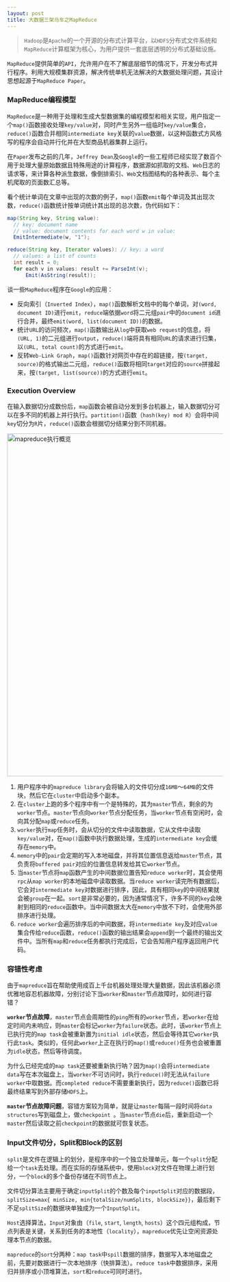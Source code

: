```yaml
---
layout: post
title: 大数据三架马车之MapReduce
---
```

> `Hadoop`是`Apache`的一个开源的分布式计算平台，以`HDFS`分布式文件系统和`MapReduce`计算框架为核心，为用户提供一套底层透明的分布式基础设施。

`MapReduce`提供简单的`API`，允许用户在不了解底层细节的情况下，开发分布式并行程序。利用大规模集群资源，解决传统单机无法解决的大数据处理问题，其设计思想起源于`MapReduce Paper`。

### MapReduce编程模型
`MapReduce`是一种用于处理和生成大型数据集的编程模型和相关实现，用户指定一个`map()`函数接收处理`key/value`对，同时产生另外一组临时`key/value`集合，`reduce()`函数合并相同`intermediate key`关联的`value`数据，以这种函数式方风格写的程序会自动并行化并在大型商品机器集群上运行。

在`Paper`发布之前的几年，`Jeffrey Dean`及`Google`的一些工程师已经实现了数百个用于处理大量原始数据且特殊用途的计算程序，数据源如抓取的文档、`Web`日志的请求等，来计算各种派生数据，像倒排索引、`Web`文档图结构的各种表示、每个主机爬取的页面数汇总等。

看个统计单词在文章中出现的次数的例子，`map()`函数`emit`每个单词及其出现次数，`reduce()`函数统计按单词统计其出现的总次数，伪代码如下：
```java
map(String key, String value):
  // key: document name
  // value: document contents for each word w in value:
  EmitIntermediate(w, "1");

reduce(String key, Iterator values): // key: a word
  // values: a list of counts
  int result = 0;
  for each v in values: result += ParseInt(v);
      Emit(AsString(result));
```
<!-- more -->
谈一些`MapReduce`程序在`Google`的应用：
* 反向索引（`Inverted Index`），`map()`函数解析文档中的每个单词，对`(word, document ID)`进行`emit`，`reduce`端依据`word`将二元组`pair`中的`document id`进行合并，最终`emit(word, list(document ID))`的数据。
* 统计`URL`的访问频次，`map()`函数输出从`log`中获取`web request`的信息，将`(URL, 1)`的二元组进行`output`，`reduce()`端将具有相同`URL`的请求进行归集，以`(URL, total count)`的方式进行`emit`。
* 反转`Web-Link Graph`，`map()`函数针对网页中存在的超链接，按`(target, source)`的格式输出二元组，`reduce()`函数将相同`target`对应的`source`拼接起来，按`(target, list(source))`的方式进行`emit`。

### Execution Overview
在输入数据切分成数份后，`map`函数会被自动分发到多台机器上，输入数据切分可以在多不同的机器上并行执行。`partition()`函数（`hash(key) mod R`）会将中间`key`切分为`R`片，`reduce()`函数会根据切分结果分到不同机器。

<img src="../../../../resource/2021/mapreduce/mapreduce_execution_overview.png" width="800" alt="mapreduce执行概览"/>

1. 用户程序中的`mapreduce library`会将输入的文件切分成`16MB`～`64MB`的文件块，然后它在`cluster`中启动多个副本。
2. 在`cluster`上跑的多个程序中有一个是特殊的，其为`master`节点，剩余的为`worker`节点。`master`节点向`worker`节点分配任务，当`worker`节点有空闲时，会向其分配`map`或`reduce`任务。
3. `worker`执行`map`任务时，会从切分的文件中读取数据，它从文件中读取`key/value`对，在`map()`函数中执行数据处理，生成的`intermediate key`会缓存在`memory`中。
4. `memory`中的`pair`会定期的写入本地磁盘，并将其位置信息返给`master`节点，其负责将`buffered pair`对应的位置信息转发给其它`worker`节点。
5. 当`master`节点将`map`函数产生的中间数据位置告知`reduce worker`时，其会使用`rpc`从`map worker`的本地磁盘中读取数据。当`reduce worker`读完所有数据后，它会对`intermediate key`对数据进行排序，因此，具有相同`key`的中间结果就会被`group`在一起。`sort`是非常必要的，因为通常情况下，许多不同的`key`会映射到相同的`reduce`函数中。当中间数据太大在`memory`中放不下时，会使用外部排序进行处理。
6. `reduce worker`会遍历排序后的中间数据，将`intermediate key`及对应`value`集合传给`reduce`函数，`reduce()`函数的输出结果会`append`到一个最终的输出文件中。当所有`map`和`reduce`任务都执行完成后，它会告知用户程序返回用户代码。

### 容错性考虑
由于`mapreduce`旨在帮助使用成百上千台机器处理处理大量数据，因此该机器必须优雅地容忍机器故障，分别讨论下当`worker`和`master`节点故障时，如何进行容错？

**`worker`节点故障**，`master`节点会周期性的`ping`所有的`worker`节点，若`worker`在给定时间内未响应，则`master`会标记`worker`为`failure`状态。此时，该`worker`节点上已执行完的`map task`会被重新置为`initial idle`状态，然后会等待其它`worker`执行此`task`。类似的，任何此`worker`上正在执行的`map()`或`reduce()`任务也会被重置为`idle`状态，然后等待调度。

为什么已经完成的`map task`还要被重新执行呐？因为`map()`会将`intermediate data`写在本次磁盘上，当`worker`不可访问时，执行`reduce()`时无法从`failure worker`中取数据。而`completed reduce`不需要重新执行，因为`reduce()`函数已将最终结果写到外部存储`HDFS`上。

**`master`节点故障问题**，容错方案较为简单，就是让`master`每隔一段时间将`data structures`写到磁盘上，做`checkpoint `。当`master`节点`die`后，重新启动一个`master`然后读取之前`checkpoint`的数据就可恢复状态。

### Input文件切分，Split和Block的区别
`split`是文件在逻辑上的划分，是程序中的一个独立处理单元，每一个`split`分配给一个`task`去处理。而在实际的存储系统中，使用`block`对文件在物理上进行划分，一个`block`的多个备份存储在不同节点上。

文件切分算法主要用于确定`inputSplit`的个数及每个`inputSplit`对应的数据段，`splitSize=max{ minSize, min{totalSize/numSplits, blockSize}}`，最后剩下不足`splitSize`的数据块单独成为一个`InputSplit`。

`Host`选择算法，`Input`对象由（`file`, `start`, `length`, `hosts`）这个四元组构成，节点列表是关键，关系到任务的本地性（`locality`），`mapreduce`优先让空闲资源处理本节点的数据。

`mapreduce`的`sort`分两种：`map task`中`spill`数据的排序，数据写入本地磁盘之前，先要对数据进行一次本地排序（快排算法）。`reduce task`中数据排序，采用归并排序或小顶堆算法，`sort`和`reduce`可同时进行。
